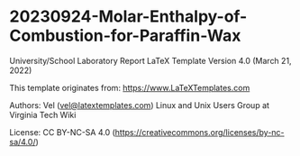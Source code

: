 # 20230924-Molar-Enthalpy-of-Combustion-for-Paraffin-Wax

University/School Laboratory Report
LaTeX Template
Version 4.0 (March 21, 2022)

This template originates from:
https://www.LaTeXTemplates.com

Authors:
Vel (vel@latextemplates.com)
Linux and Unix Users Group at Virginia Tech Wiki

License:
CC BY-NC-SA 4.0 (https://creativecommons.org/licenses/by-nc-sa/4.0/)
